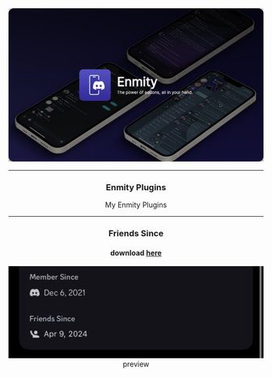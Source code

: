 <div align='center'>
   <img src='https://raw.githubusercontent.com/enmity-mod/assets/main/Enmity_Banner.png?raw=true' />
</div>

---

<div align='center'>
   <h3>Enmity Plugins</h3>

   My Enmity Plugins<br />
</div>

---

<div align='center'>
   <h3>Friends Since</h3>
   <h4>download <a href="./dist/friends-since.js">here</a></h4>
   <div>
      <img src="./assets/friends-since.jpg" />
      preview
   </div>
</div>